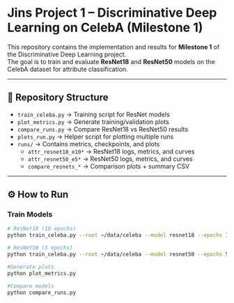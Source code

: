 
# Jins Project 1 – Discriminative Deep Learning on CelebA (Milestone 1)

This repository contains the implementation and results for **Milestone 1** of the Discriminative Deep Learning project.  
The goal is to train and evaluate **ResNet18** and **ResNet50** models on the CelebA dataset for attribute classification.

---

## 📂 Repository Structure
- `train_celeba.py` → Training script for ResNet models  
- `plot_metrics.py` → Generate training/validation plots  
- `compare_runs.py` → Compare ResNet18 vs ResNet50 results  
- `plots_run.py` → Helper script for plotting multiple runs  
- `runs/` → Contains metrics, checkpoints, and plots  
  - `attr_resnet18_e10*` → ResNet18 logs, metrics, and curves  
  - `attr_resnet50_e5*` → ResNet50 logs, metrics, and curves  
  - `compare_resnets_*` → Comparison plots + summary CSV  

---

## ⚙️ How to Run

### Train Models
```bash
# ResNet18 (10 epochs)
python train_celeba.py --root ~/data/celeba --model resnet18 --epochs 10 --batch_size 64 --tag e10

# ResNet50 (5 epochs)
python train_celeba.py --root ~/data/celeba --model resnet50 --epochs 5 --batch_size 48 --tag e5

#Generate plots
python plot_metrics.py

#Compare models
python compare_runs.py
